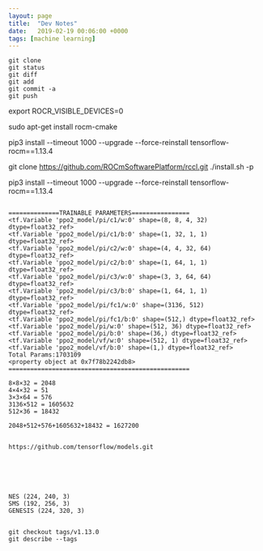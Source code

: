 ```yaml
---
layout: page
title:  "Dev Notes"
date:   2019-02-19 00:06:00 +0000
tags: [machine learning]
---
```



```
git clone
git status
git diff
git add
git commit -a
git push
```

export ROCR_VISIBLE_DEVICES=0

sudo apt-get install rocm-cmake

pip3 install --timeout 1000 --upgrade --force-reinstall tensorflow-rocm==1.13.4

git clone https://github.com/ROCmSoftwarePlatform/rccl.git
 ./install.sh -p

pip3 install --timeout 1000 --upgrade --force-reinstall tensorflow-rocm==1.13.4


```

==============TRAINABLE PARAMETERS================
<tf.Variable 'ppo2_model/pi/c1/w:0' shape=(8, 8, 4, 32) dtype=float32_ref>
<tf.Variable 'ppo2_model/pi/c1/b:0' shape=(1, 32, 1, 1) dtype=float32_ref>
<tf.Variable 'ppo2_model/pi/c2/w:0' shape=(4, 4, 32, 64) dtype=float32_ref>
<tf.Variable 'ppo2_model/pi/c2/b:0' shape=(1, 64, 1, 1) dtype=float32_ref>
<tf.Variable 'ppo2_model/pi/c3/w:0' shape=(3, 3, 64, 64) dtype=float32_ref>
<tf.Variable 'ppo2_model/pi/c3/b:0' shape=(1, 64, 1, 1) dtype=float32_ref>
<tf.Variable 'ppo2_model/pi/fc1/w:0' shape=(3136, 512) dtype=float32_ref>
<tf.Variable 'ppo2_model/pi/fc1/b:0' shape=(512,) dtype=float32_ref>
<tf.Variable 'ppo2_model/pi/w:0' shape=(512, 36) dtype=float32_ref>
<tf.Variable 'ppo2_model/pi/b:0' shape=(36,) dtype=float32_ref>
<tf.Variable 'ppo2_model/vf/w:0' shape=(512, 1) dtype=float32_ref>
<tf.Variable 'ppo2_model/vf/b:0' shape=(1,) dtype=float32_ref>
Total Params:1703109
<property object at 0x7f78b2242db8>
==================================================

8×8×32 = 2048
4×4×32 = 51
3×3×64 = 576
3136×512 = 1605632
512×36 = 18432

2048+512+576+1605632+18432 = 1627200


https://github.com/tensorflow/models.git






NES (224, 240, 3)
SMS (192, 256, 3)
GENESIS (224, 320, 3)


git checkout tags/v1.13.0
git describe --tags
